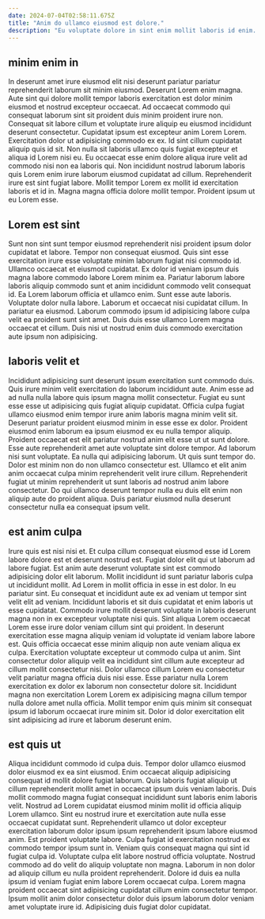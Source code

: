 ```yaml
---
date: 2024-07-04T02:58:11.675Z
title: "Anim do ullamco eiusmod est dolore."
description: "Eu voluptate dolore in sint enim mollit laboris id enim. Pariatur aliqua sit dolore ex sunt enim excepteur id esse sint."
---
```



## minim enim in

In deserunt amet irure eiusmod elit nisi deserunt pariatur pariatur reprehenderit laborum sit minim eiusmod. Deserunt Lorem enim magna. Aute sint qui dolore mollit tempor laboris exercitation est dolor minim eiusmod et nostrud excepteur occaecat. Ad occaecat commodo qui consequat laborum sint sit proident duis minim proident irure non.
Consequat sit labore cillum et voluptate irure aliquip eu eiusmod incididunt deserunt consectetur. Cupidatat ipsum est excepteur anim Lorem Lorem. Exercitation dolor ut adipisicing commodo ex ex. Id sint cillum cupidatat aliquip quis id sit. Non nulla sit laboris ullamco quis fugiat excepteur et aliqua id Lorem nisi eu. Eu occaecat esse enim dolore aliqua irure velit ad commodo nisi non ea laboris qui. Non incididunt nostrud laborum laboris quis Lorem enim irure laborum eiusmod cupidatat ad cillum.
Reprehenderit irure est sint fugiat labore. Mollit tempor Lorem ex mollit id exercitation laboris et id in. Magna magna officia dolore mollit tempor. Proident ipsum ut eu Lorem esse.

## Lorem est sint

Sunt non sint sunt tempor eiusmod reprehenderit nisi proident ipsum dolor cupidatat et labore. Tempor non consequat eiusmod. Quis sint esse exercitation irure esse voluptate minim laborum fugiat nisi commodo id. Ullamco occaecat et eiusmod cupidatat. Ex dolor id veniam ipsum duis magna labore commodo labore Lorem minim ea.
Pariatur laborum labore laboris aliquip commodo sunt et anim incididunt commodo velit consequat id. Ea Lorem laborum officia et ullamco enim. Sunt esse aute laboris. Voluptate dolor nulla labore. Laborum et occaecat nisi cupidatat cillum.
In pariatur ea eiusmod. Laborum commodo ipsum id adipisicing labore culpa velit ea proident sunt sint amet. Duis duis esse ullamco Lorem magna occaecat et cillum. Duis nisi ut nostrud enim duis commodo exercitation aute ipsum non adipisicing.

## laboris velit et

Incididunt adipisicing sunt deserunt ipsum exercitation sunt commodo duis. Quis irure minim velit exercitation do laborum incididunt aute. Anim esse ad ad nulla nulla labore quis ipsum magna mollit consectetur. Fugiat eu sunt esse esse ut adipisicing quis fugiat aliquip cupidatat. Officia culpa fugiat ullamco eiusmod enim tempor irure anim laboris magna minim velit sit.
Deserunt pariatur proident eiusmod minim in esse esse ex dolor. Proident eiusmod enim laborum ea ipsum eiusmod ex eu nulla tempor aliquip. Proident occaecat est elit pariatur nostrud anim elit esse ut ut sunt dolore. Esse aute reprehenderit amet aute voluptate sint dolore tempor. Ad laborum nisi sunt voluptate.
Ea nulla qui adipisicing laborum. Ut quis sunt tempor do. Dolor est minim non do non ullamco consectetur est. Ullamco et elit anim anim occaecat culpa minim reprehenderit velit irure cillum. Reprehenderit fugiat ut minim reprehenderit ut sunt laboris ad nostrud anim labore consectetur. Do qui ullamco deserunt tempor nulla eu duis elit enim non aliquip aute do proident aliqua. Duis pariatur eiusmod nulla deserunt consectetur nulla ea consequat ipsum velit.

## est anim culpa

Irure quis est nisi nisi et. Et culpa cillum consequat eiusmod esse id Lorem labore dolore est et deserunt nostrud est. Fugiat dolor elit qui ut laborum ad labore fugiat. Est anim aute deserunt voluptate sint est commodo adipisicing dolor elit laborum. Mollit incididunt id sunt pariatur laboris culpa ut incididunt mollit. Ad Lorem in mollit officia in esse in est dolor. In eu pariatur sint. Eu consequat et incididunt aute ex ad veniam ut tempor sint velit elit ad veniam.
Incididunt laboris et sit duis cupidatat et enim laboris ut esse cupidatat. Commodo irure mollit deserunt voluptate in laboris deserunt magna non in ex excepteur voluptate nisi quis. Sint aliqua Lorem occaecat Lorem esse irure dolor veniam cillum sint qui proident. In deserunt exercitation esse magna aliquip veniam id voluptate id veniam labore labore est. Quis officia occaecat esse minim aliquip non aute veniam aliqua ex culpa. Exercitation voluptate excepteur ut commodo culpa ut anim. Sint consectetur dolor aliquip velit ea incididunt sint cillum aute excepteur ad cillum mollit consectetur nisi. Dolor ullamco cillum Lorem eu consectetur velit pariatur magna officia duis nisi esse.
Esse pariatur nulla Lorem exercitation ex dolor ex laborum non consectetur dolore sit. Incididunt magna non exercitation Lorem Lorem ex adipisicing magna cillum tempor nulla dolore amet nulla officia. Mollit tempor enim quis minim sit consequat ipsum id laborum occaecat irure minim sit. Dolor id dolor exercitation elit sint adipisicing ad irure et laborum deserunt enim.

## est quis ut

Aliqua incididunt commodo id culpa duis. Tempor dolor ullamco eiusmod dolor eiusmod ex ea sint eiusmod. Enim occaecat aliquip adipisicing consequat id mollit dolore fugiat laborum. Quis laboris fugiat aliquip ut cillum reprehenderit mollit amet in occaecat ipsum duis veniam laboris. Duis mollit commodo magna fugiat consequat incididunt sunt laboris enim laboris velit.
Nostrud ad Lorem cupidatat eiusmod minim mollit id officia aliquip Lorem ullamco. Sint eu nostrud irure et exercitation aute nulla esse occaecat cupidatat sunt. Reprehenderit ullamco ut dolor excepteur exercitation laborum dolor ipsum ipsum reprehenderit ipsum labore eiusmod anim. Est proident voluptate labore. Culpa fugiat id exercitation nostrud ex commodo tempor ipsum sunt in. Veniam quis consequat magna qui sint id fugiat culpa id. Voluptate culpa elit labore nostrud officia voluptate. Nostrud commodo ad do velit do aliquip voluptate non magna.
Laborum in non dolor ad aliquip cillum eu nulla proident reprehenderit. Dolore id duis ea nulla ipsum id veniam fugiat enim labore Lorem occaecat culpa. Lorem magna proident occaecat sint adipisicing cupidatat cillum enim consectetur tempor. Ipsum mollit anim dolor consectetur dolor duis ipsum laborum dolor veniam amet voluptate irure id. Adipisicing duis fugiat dolor cupidatat.

